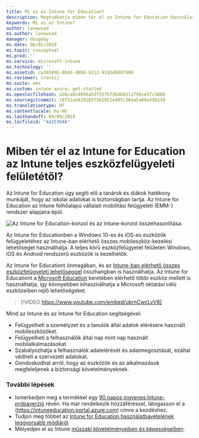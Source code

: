 ```yaml
---
title: Mi az az Intune for Education?
description: Megtudhatja miben tér el az Intune for Education használata a teljes Intune felügyelettől.
keywords: Mi az az Intune?
author: lenewsad
ms.author: lanewsad
manager: dougeby
ms.date: 06/01/2018
ms.topic: conceptual
ms.prod: ''
ms.service: microsoft-intune
ms.technology: ''
ms.assetid: ca36589b-804d-40b8-b112-9195d8897800
ms.reviewer: travisj
ms.suite: ems
ms.custom: intune-azure; get-started
ms.openlocfilehash: a26ca0c4098a5df557b736db0111f96ce5fc50b0
ms.sourcegitcommit: 18f51ae8291b57562921e40fc364a5a60a59b139
ms.translationtype: HT
ms.contentlocale: hu-HU
ms.lasthandoff: 09/09/2018
ms.locfileid: "44253646"
---
```

# <a name="how-is-intune-for-education-different-from-the-full-device-management-experience-in-intune"></a>Miben tér el az Intune for Education az Intune teljes eszközfelügyeleti felületétől?

Az Intune for Education úgy segíti elő a tanárok és diákok hatékony munkáját, hogy az iskolai adatokat is biztonságban tartja. Az Intune for Education az Intune felhőalapú vállalati mobilitási felügyeleti (EMM-) rendszer alapjaira épül.

![Az Intune for Education-konzol és az Intune-konzol összehasonlítása.](./media/intune-azure-vs-intuneEDU.png)

Az Intune for Educationben a Windows 10-es és iOS-es eszközök felügyeletéhez az Intune-ban elérhető összes mobileszköz-kezelési lehetőséget használhatja. A teljes körű eszközfelügyelet felületén Windows, iOS és Android rendszerű eszközök is kezelhetők.  

Az Intune for Educationt önmagában, és az [Intune-ban elérhető összes eszközfelügyeleti lehetőséggel](introduction-intune.md) összhangban is használhatja. Az Intune for Educationt a [Microsoft Education](https://microsoft.com/education) keretében elérhető többi eszköz mellett is használhatja, így könnyebben kihasználhatja a Microsoft oktatási célú eszközeiben rejlő lehetőségeket.  

> [!VIDEO https://www.youtube.com/embed/ukrnCwcLvV8]

Mind az Intune és az Intune for Education segítségével:
* Felügyelheti a személyzet és a tanulók által adatok elérésére használt mobileszközöket.
* Felügyelheti a felhasználók által nap mint nap használt mobilalkalmazásokat.
* Szabályozhatja a felhasználók adatelérését és adatmegosztását, ezáltal védheti a szervezeti adatokat.
* Gondoskodhat arról, hogy az eszközök és az alkalmazások megfeleljenek a biztonsági követelményeknek.

### <a name="next-steps"></a>További lépések
* Ismerkedjen meg a termékkel egy [90 napos ingyenes Intune-próbaverzió](https://signup.microsoft.com/Signup?OfferId=5eec053c-cc40-4cd5-a06a-ea8d75cf2686&ali=1) révén. Ha már rendelkezik hozzáféréssel, látogasson el a (https://intuneeducation.portal.azure.com) címre a kezdéshez.
* Tudjon meg többet az [Intune for Education használatbavételének leggyorsabb módjáról](/intune-education/what-is-express-configuration).
* Mélyedjen el az Intune [műszaki követelményeiben és képességeiben](/intune/supported-devices-browsers).
